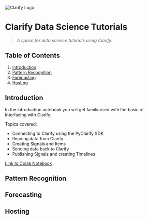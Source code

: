 ![Clarify Logo](https://global-uploads.webflow.com/5e81e464dad44d3a9a32d1f4/5ed10fc3f1ff8467f4466786_logo.svg)

# Clarify Data Science Tutorials

> _A space for data science tutorials using Clarify._

## Table of Contents

1. [Introduction](#intro)
2. [Pattern Recognition](https://colab.research.google.com/github/searis/data-science-tutorials/blob/pattern_recognition/tutorials/pattern_recognition/pattern_recognition.ipynb)
3. [Forecasting](https://colab.research.google.com/github/searis/data-science-tutorials/blob/main/tutorials/forecast.ipynb)
4. [Hosting]()

<a name="intro"></a>

## Introduction

In the introduction notebook you will get familiarised with the basic of interfacing with Clarify.

Topics covered:

- Connecting to Clarify using the PyClarify SDK
- Reading data from Clarify
- Creating Signals and Items
- Sending data back to Clarify
- Publishing Signals and creating Timelines

[Link to Colab Notebook](https://colab.research.google.com/github/searis/data-science-tutorials/blob/main/tutorials/Introduction.ipynb)

## Pattern Recognition

## Forecasting

## Hosting
